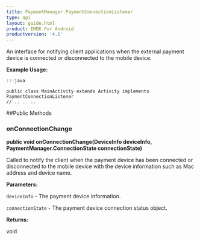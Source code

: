 ```yaml
---
title: PaymentManager.PaymentConnectionListener
type: api
layout: guide.html
product: EMDK For Android
productversion: '4.1'
---
```



An interface for notifying client applications when the external payment device
 is connected or disconnected to the mobile device.
 
 

**Example Usage:**
	
	:::java
	
	public class MainActivity extends Activity implements PaymentConnectionListener
	// .. .. ..
	
	


##Public Methods

### onConnectionChange

**public void onConnectionChange(DeviceInfo deviceInfo, PaymentManager.ConnectionState connectionState)**

Called to notify the client when the payment device has been connected or disconnected to the mobile device with 
 the device information such as Mac address and device name.

**Parameters:**

`deviceInfo` - The payment device information.

`connectionState` - The payment device connection status object.

**Returns:**

void









